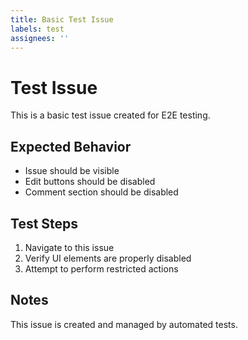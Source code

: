 ```yaml
---
title: Basic Test Issue
labels: test
assignees: ''
---
```


# Test Issue

This is a basic test issue created for E2E testing.

## Expected Behavior
- Issue should be visible
- Edit buttons should be disabled
- Comment section should be disabled

## Test Steps
1. Navigate to this issue
2. Verify UI elements are properly disabled
3. Attempt to perform restricted actions

## Notes
This issue is created and managed by automated tests. 